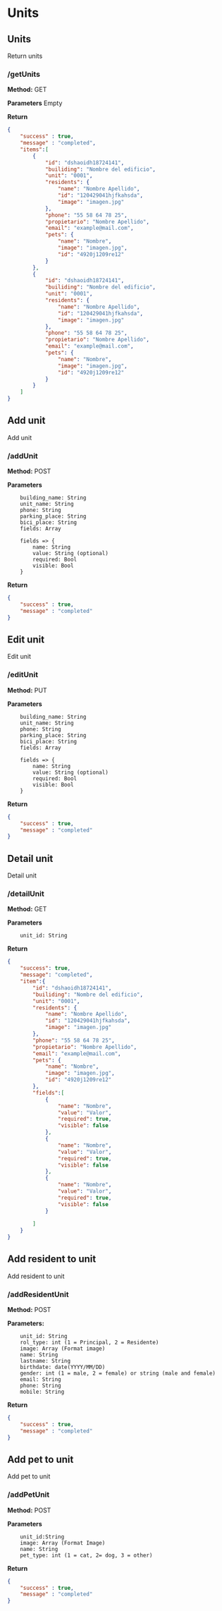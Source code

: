 # Units

## Units

Return units

### /getUnits

**Method:** GET

**Parameters** Empty

**Return**

```json
{
    "success" : true,
    "message" : "completed",
    "items":[
        {
            "id": "dshaoidh18724141",
            "builiding": "Nombre del edificio",
            "unit": "0001",
            "residents": {
                "name": "Nombre Apellido",
                "id": "120429041hjfkahsda",
                "image": "imagen.jpg"
            },
            "phone": "55 58 64 78 25",
            "propietario": "Nombre Apellido",
            "email": "example@mail.com",
            "pets": {
                "name": "Nombre",
                "image": "imagen.jpg",
                "id": "4920j1209re12"
            }
        },
        {
            "id": "dshaoidh18724141",
            "builiding": "Nombre del edificio",
            "unit": "0001",
            "residents": {
                "name": "Nombre Apellido",
                "id": "120429041hjfkahsda",
                "image": "imagen.jpg"
            },
            "phone": "55 58 64 78 25",
            "propietario": "Nombre Apellido",
            "email": "example@mail.com",
            "pets": {
                "name": "Nombre",
                "image": "imagen.jpg",
                "id": "4920j1209re12"
            }
        }
    ]
}
```

## Add unit

Add unit

### /addUnit

**Method:** POST

**Parameters** 

```http
    building_name: String
    unit_name: String
    phone: String
    parking_place: String
    bici_place: String
    fields: Array

    fields => {
        name: String
        value: String (optional)
        required: Bool
        visible: Bool 
    }
````

**Return**
```json
{
    "success" : true,
    "message" : "completed"
}
```

## Edit unit

Edit unit

### /editUnit

**Method:** PUT

**Parameters** 

```http
    building_name: String
    unit_name: String
    phone: String
    parking_place: String
    bici_place: String
    fields: Array

    fields => {
        name: String
        value: String (optional)
        required: Bool
        visible: Bool 
    }
```
**Return**

```json
{
    "success" : true,
    "message" : "completed"
}
```

## Detail unit

Detail unit

### /detailUnit

**Method:** GET

**Parameters**

```http
    unit_id: String
```

**Return**

```json
{
    "success": true,
    "message": "completed",
    "item":{
        "id": "dshaoidh18724141",
        "builiding": "Nombre del edificio",
        "unit": "0001",
        "residents": {
            "name": "Nombre Apellido",
            "id": "120429041hjfkahsda",
            "image": "imagen.jpg"
        },
        "phone": "55 58 64 78 25",
        "propietario": "Nombre Apellido",
        "email": "example@mail.com",
        "pets": {
            "name": "Nombre",
            "image": "imagen.jpg",
            "id": "4920j1209re12"
        },
        "fields":[
            {
                "name": "Nombre",
                "value": "Valor",
                "required": true,
                "visible": false 
            },
            {
                "name": "Nombre",
                "value": "Valor",
                "required": true,
                "visible": false 
            },
            {
                "name": "Nombre",
                "value": "Valor",
                "required": true,
                "visible": false 
            }
            
        ]
    }
}
```

## Add resident to unit

Add resident to unit

### /addResidentUnit

**Method:** POST

**Parameters:** 

```http
    unit_id: String
    rol_type: int (1 = Principal, 2 = Residente)
    image: Array (Format image)
    name: String
    lastname: String
    birthdate: date(YYYY/MM/DD)
    gender: int (1 = male, 2 = female) or string (male and female)
    email: String
    phone: String
    mobile: String
```

**Return** 

```json
{
    "success" : true,
    "message" : "completed"
}
```

## Add pet to unit

Add pet to unit

### /addPetUnit

**Method:** POST

**Parameters**

```http
    unit_id:String
    image: Array (Format Image)
    name: String
    pet_type: int (1 = cat, 2= dog, 3 = other)
```

**Return** 

```json
{
    "success" : true,
    "message" : "completed"
}
```
